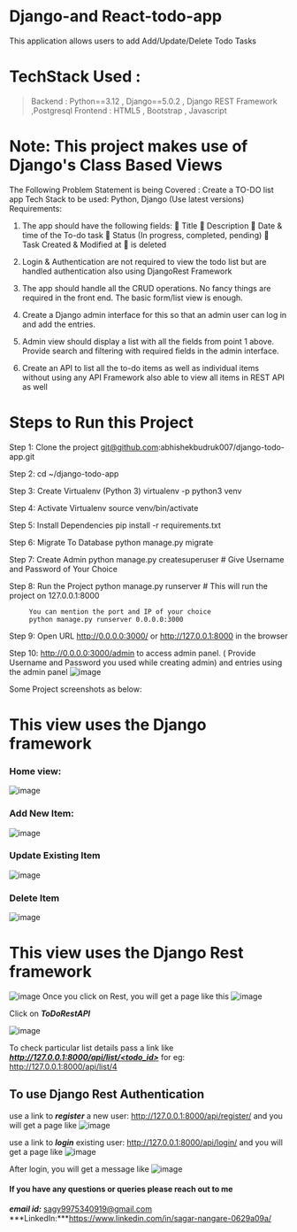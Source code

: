 # Django-and React-todo-app
This application allows users to add Add/Update/Delete Todo Tasks

# TechStack Used :
>Backend : Python==3.12 , Django==5.0.2  , Django REST Framework ,Postgresql
Frontend : HTML5 , Bootstrap , Javascript

# Note: This project makes use of Django's Class Based Views

The Following Problem Statement is being Covered :
Create a TO-DO list app
Tech Stack to be used: Python, Django (Use latest versions)
Requirements:
1. The app should have the following fields:
   Title
   Description
   Date & time of the To-do task
   Status (In progress, completed, pending)
   Task Created & Modified at
   is deleted

2. Login & Authentication are not required to view the todo list but are handled authentication also using DjangoRest Framework

3. The app should handle all the CRUD operations. No fancy things are required in the front end. The basic form/list view is enough.

4. Create a Django admin interface for this so that an admin user can log in and add the entries.
5. Admin view should display a list with all the fields from point 1 above. Provide search and filtering with required fields in the admin interface.
6. Create an API to list all the to-do items as well as individual items without using any API Framework also able to view all items in REST API as well

# Steps to Run this Project
Step 1: Clone the project git@github.com:abhishekbudruk007/django-todo-app.git

Step 2: cd ~/django-todo-app

Step 3: Create Virtualenv (Python 3)
         virtualenv -p python3 venv

Step 4: Activate Virtualenv
         source venv/bin/activate

Step 5: Install Dependencies
         pip install -r requirements.txt

Step 6: Migrate To Database
         python manage.py migrate

Step 7: Create Admin
         python manage.py createsuperuser
         # Give Username and Password of Your Choice

Step 8: Run the Project
         python manage.py runserver
         # This will run the project on 127.0.0.1:8000

         You can mention the port and IP of your choice
         python manage.py runserver 0.0.0.0:3000

Step 9: Open URL http://0.0.0.0:3000/ or http://127.0.0.1:8000 in the browser

Step 10: http://0.0.0.0:3000/admin to access admin panel. ( Provide Username and Password you used while creating admin) and entries using the admin panel
![image](https://github.com/sagynangare/Todo-List-with-Django-and-Rest/assets/22528841/2db3991d-4b60-4e10-b8f0-6139575fb874)


Some Project screenshots as below:
# This view uses the Django framework
### Home view:
![image](https://github.com/sagynangare/Todo-List-with-Django-and-Rest/assets/22528841/d59072c1-1e96-4596-81cd-8172e0a024df)

### Add New Item:
![image](https://github.com/sagynangare/Todo-List-with-Django-and-Rest/assets/22528841/c61e8b0e-600b-4349-97cc-0f15d741f3b5)

### Update Existing Item
![image](https://github.com/sagynangare/Todo-List-with-Django-and-Rest/assets/22528841/ec3c3890-bf32-4c09-8e1f-9297068b8f31)

### Delete Item
![image](https://github.com/sagynangare/Todo-List-with-Django-and-Rest/assets/22528841/57d7a4e6-250e-4c1e-a211-24d8f5ae12ca)

# This view uses the Django Rest framework
![image](https://github.com/sagynangare/Todo-List-with-Django-and-Rest/assets/22528841/eec7a13f-e74b-440b-95ff-0444a7e5e68a)
Once you click on Rest, you will get a page like this
![image](https://github.com/sagynangare/Todo-List-with-Django-and-Rest/assets/22528841/2f7e3955-f86e-4dbe-9a92-eb22afd436ba)

Click on ***ToDoRestAPI***

![image](https://github.com/sagynangare/Todo-List-with-Django-and-Rest/assets/22528841/c73a10aa-a0c2-4123-9b5f-d7422557f424)

To check particular list details pass a link like <u>***http://127.0.0.1:8000/api/list/<todo_id>***</u>
for eg: http://127.0.0.1:8000/api/list/4

## To use Django Rest Authentication
use a link to ***register*** a new user: 
<u>http://127.0.0.1:8000/api/register/</u>
and you will get a page like
![image](https://github.com/sagynangare/Todo-List-with-Django-and-Rest/assets/22528841/3908937a-d27b-4fce-84e9-637b0cb9d0fb)

use a link to ***login*** existing user: 
<u>http://127.0.0.1:8000/api/login/</u>
and you will get a page like
![image](https://github.com/sagynangare/Todo-List-with-Django-and-Rest/assets/22528841/e421fd20-16b3-4446-b03a-b264a1cdea2e)

After login, you will get a message like
![image](https://github.com/sagynangare/Todo-List-with-Django-and-Rest/assets/22528841/90009bee-5b64-45e7-ac0c-6bc0b06357f6)

#### If you have any questions or queries please reach out to me
***email id:*** sagy9975340919@gmail.com
***LinkedIn:***https://www.linkedin.com/in/sagar-nangare-0629a09a/
